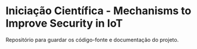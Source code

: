 # Iniciação Científica - Mechanisms to Improve Security in IoT

Repositório para guardar os código-fonte e documentação do projeto.
